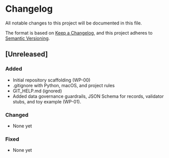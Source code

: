 # Changelog
All notable changes to this project will be documented in this file.

The format is based on [Keep a Changelog](https://keepachangelog.com/en/1.1.0/),
and this project adheres to [Semantic Versioning](https://semver.org/spec/v2.0.0.html).

## [Unreleased]
### Added
- Initial repository scaffolding (WP-00)
- .gitignore with Python, macOS, and project rules
- GIT_HELP.md (ignored)
- Added data governance guardrails, JSON Schema for records, validator stubs, and toy example (WP-01).

### Changed
- None yet

### Fixed
- None yet
